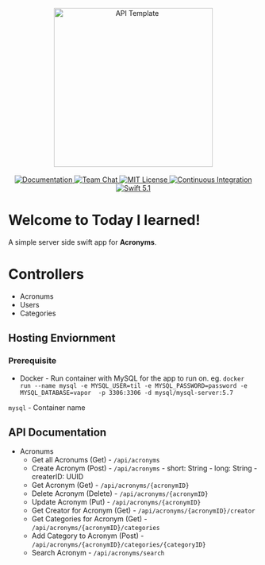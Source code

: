 <p align="center">
    <img src="https://user-images.githubusercontent.com/1342803/36623515-7293b4ec-18d3-11e8-85ab-4e2f8fb38fbd.png" width="320" alt="API Template">
    <br>
    <br>
    <a href="http://docs.vapor.codes/3.0/">
        <img src="http://img.shields.io/badge/read_the-docs-2196f3.svg" alt="Documentation">
    </a>
    <a href="https://discord.gg/vapor">
        <img src="https://img.shields.io/discord/431917998102675485.svg" alt="Team Chat">
    </a>
    <a href="LICENSE">
        <img src="http://img.shields.io/badge/license-MIT-brightgreen.svg" alt="MIT License">
    </a>
    <a href="https://circleci.com/gh/vapor/api-template">
        <img src="https://circleci.com/gh/vapor/api-template.svg?style=shield" alt="Continuous Integration">
    </a>
    <a href="https://swift.org">
        <img src="http://img.shields.io/badge/swift-5.1-brightgreen.svg" alt="Swift 5.1">
    </a>
</p>

# Welcome to Today I learned!

A simple server side swift app for **Acronyms**.

# Controllers

- Acronums
- Users
- Categories

## Hosting Enviornment

### Prerequisite
- Docker - Run container with MySQL for the app to run on.
eg. `docker run --name mysql -e MYSQL_USER=til -e MYSQL_PASSWORD=password -e MYSQL_DATABASE=vapor  -p 3306:3306 -d mysql/mysql-server:5.7`

`mysql` - Container name

## API Documentation

- Acronums
	- Get all Acronums (Get) - `/api/acronyms`
	- Create Acronym (Post) - `/api/acronyms`
			- short: String
			- long: String
			- createrID: UUID
	- Get Acronym (Get) - `/api/acronyms/{acronymID}`
	- Delete Acronym (Delete) - `/api/acronyms/{acronymID}`
	- Update Acronym (Put) - `/api/acronyms/{acronymID}`
	- Get Creator for Acronym (Get) - `/api/acronyms/{acronymID}/creator`
	- Get Categories for Acronym (Get) - `/api/acronyms/{acronymID}/categories`
	- Add Category to Acronym (Post) - `/api/acronyms/{acronymID}/categories/{categoryID}`
	- Search Acronym -  `/api/acronyms/search`

